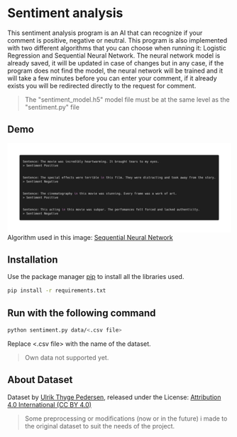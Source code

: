 # Sentiment analysis
This sentiment analysis program is an AI that can recognize if your comment is positive, negative or neutral.
This program is also implemented with two different algorithms that you can choose when running it:
Logistic Regression and Sequential Neural Network. 
The neural network model is already saved, it will be updated in case of changes but in any case, if the program does not find the model, the neural network will be trained and it will take a few minutes before you can enter your comment, if it already exists you will be redirected directly to the request for comment.

> The "sentiment_model.h5" model file must be at the same level as the "sentiment.py" file

## Demo
![Demo photo](https://github.com/matteoppet/sentiment-analysis/blob/master/photo/demo.png?raw=true)
Algorithm used in this image: [Sequential Neural Network](https://keras.io/guides/sequential_model/)

## Installation
Use the package manager [pip](https://pip.pypa.io/en/stable/) to install all the libraries used.

```bash
pip install -r requirements.txt
```

## Run with the following command
```bash
python sentiment.py data/<.csv file>
```
Replace <.csv file> with the name of the dataset.

> Own data not supported yet.


## About Dataset
Dataset by [Ulrik Thyge Pedersen](https://www.kaggle.com/datasets/ulrikthygepedersen/rotten-tomatoes-reviews), released under the License: [Attribution 4.0 International (CC BY 4.0)](https://creativecommons.org/licenses/by/4.0/)
> Some preprocessing or modifications (now or in the future) i made to the original dataset to suit the needs of the project.